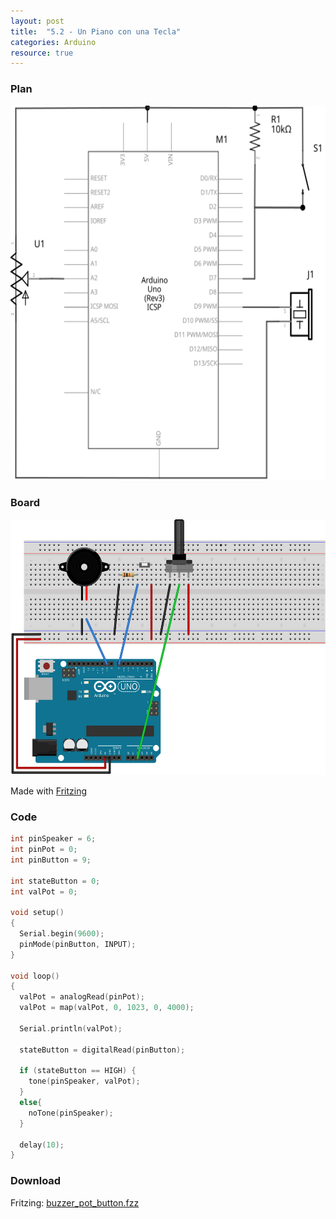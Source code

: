 ```yaml
---
layout: post
title:  "5.2 - Un Piano con una Tecla"
categories: Arduino
resource: true
---
```


### Plan

<div class="schaltplan">
	<img src="/images/fritzing/arduino/buzzer_pot_button_Schaltplan.svg" width="800" height="600" alt="wiring plan" />
</div>

### Board

<img src="/images/fritzing/arduino/buzzer_pot_button_Steckplatine.svg" width="584" height="409" alt="bread board" />

<p class="advert">Made with <a href="http://fritzing.org">Fritzing</a></p>

### Code

```c
int pinSpeaker = 6;
int pinPot = 0;
int pinButton = 9;

int stateButton = 0;
int valPot = 0;
 
void setup()
{
  Serial.begin(9600);
  pinMode(pinButton, INPUT);
}
 
void loop()
{
  valPot = analogRead(pinPot);
  valPot = map(valPot, 0, 1023, 0, 4000);

  Serial.println(valPot);

  stateButton = digitalRead(pinButton);

  if (stateButton == HIGH) {
    tone(pinSpeaker, valPot);
  }
  else{
    noTone(pinSpeaker);
  }

  delay(10);
}
```

### Download

Fritzing: [buzzer_pot_button.fzz](/images/fritzing/arduino/buzzer_pot_button.fzz)
